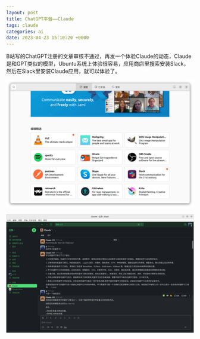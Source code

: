```yaml
---
layout: post
title: ChatGPT平替——Claude
tags: claude
categories: ai
date: 2023-04-23 15:10:20 +0000
---
```

B站写的ChatGPT注册的文章审核不通过，再发一个体验Claude的动态，Claude是和GPT类似的模型，Ubuntu系统上体验很容易，应用商店里搜索安装Slack，然后在Slack里安装Claude应用，就可以体验了。

![](/assets/images/Claude/Claude1.png)

![](/assets/images/Claude/Claude2.png)
